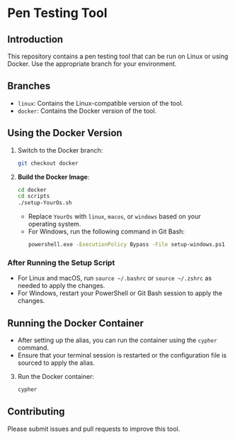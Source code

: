 # Pen Testing Tool

## Introduction
This repository contains a pen testing tool that can be run on Linux or using Docker. Use the appropriate branch for your environment.

## Branches
- `linux`: Contains the Linux-compatible version of the tool.
- `docker`: Contains the Docker version of the tool.

## Using the Docker Version

1. Switch to the Docker branch:
    ```bash
    git checkout docker
    ```

2. **Build the Docker Image**:
    ```bash
    cd docker
    cd scripts
    ./setup-YourOs.sh
    ```

   - Replace `YourOs` with `linux`, `macos`, or `windows` based on your operating system.
   - For Windows, run the following command in Git Bash:
     ```bash
     powershell.exe -ExecutionPolicy Bypass -File setup-windows.ps1
     ```

### After Running the Setup Script

- For Linux and macOS, run `source ~/.bashrc` or `source ~/.zshrc` as needed to apply the changes.
- For Windows, restart your PowerShell or Git Bash session to apply the changes.

## Running the Docker Container

- After setting up the alias, you can run the container using the `cypher` command.
- Ensure that your terminal session is restarted or the configuration file is sourced to apply the alias.

3. Run the Docker container:
    ```bash
    cypher
    ```


## Contributing
Please submit issues and pull requests to improve this tool.

